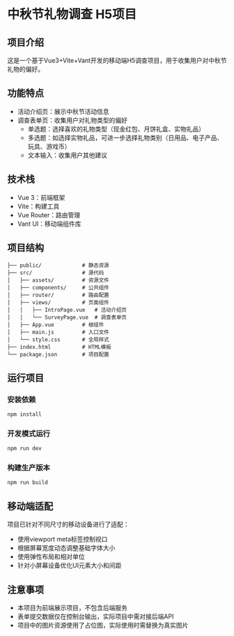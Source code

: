 # 中秋节礼物调查 H5项目

## 项目介绍

这是一个基于Vue3+Vite+Vant开发的移动端H5调查项目，用于收集用户对中秋节礼物的偏好。

## 功能特点

- 活动介绍页：展示中秋节活动信息
- 调查表单页：收集用户对礼物类型的偏好
  - 单选题：选择喜欢的礼物类型（现金红包、月饼礼盒、实物礼品）
  - 多选题：如选择实物礼品，可进一步选择礼物类别（日用品、电子产品、玩具、游戏币）
  - 文本输入：收集用户其他建议

## 技术栈

- Vue 3：前端框架
- Vite：构建工具
- Vue Router：路由管理
- Vant UI：移动端组件库

## 项目结构

```
├── public/             # 静态资源
├── src/                # 源代码
│   ├── assets/         # 资源文件
│   ├── components/     # 公共组件
│   ├── router/         # 路由配置
│   ├── views/          # 页面组件
│   │   ├── IntroPage.vue   # 活动介绍页
│   │   └── SurveyPage.vue  # 调查表单页
│   ├── App.vue         # 根组件
│   ├── main.js         # 入口文件
│   └── style.css       # 全局样式
├── index.html          # HTML模板
└── package.json        # 项目配置
```

## 运行项目

### 安装依赖

```bash
npm install
```

### 开发模式运行

```bash
npm run dev
```

### 构建生产版本

```bash
npm run build
```

## 移动端适配

项目已针对不同尺寸的移动设备进行了适配：

- 使用viewport meta标签控制视口
- 根据屏幕宽度动态调整基础字体大小
- 使用弹性布局和相对单位
- 针对小屏幕设备优化UI元素大小和间距

## 注意事项

- 本项目为前端展示项目，不包含后端服务
- 表单提交数据仅在控制台输出，实际项目中需对接后端API
- 项目中的图片资源使用了占位图，实际使用时需替换为真实图片
